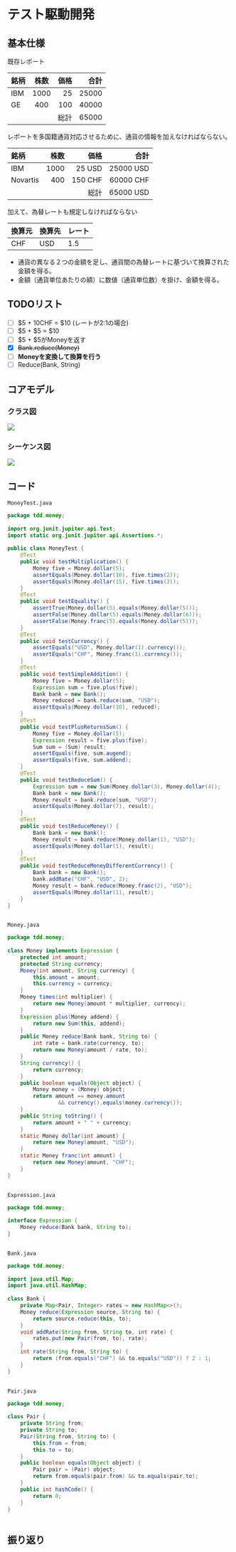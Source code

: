   
  
# テスト駆動開発
  
  
  
## 基本仕様
  
  
  
既存レポート
  
|銘柄|株数|価格|合計|
|:---- |:----:|----:|----:|
|IBM |1000|25  |25000|
|GE  |400 |100 |40000|
|    |    |総計 |65000|
  
レポートを多国籍通貨対応させるために、通貨の情報を加えなければならない。
  
|銘柄       |株数  |価格  |合計  |
|:----     |----:|----:|----:|
|IBM       |1000|25 USD  |25000 USD|
|Novartis  |400 |150 CHF |60000 CHF|
|          |    |総計 |65000 USD|
  
加えて、為替レートも規定しなければならない
  
|換算元|換算先|レート|
|:----|:----|:----|
|CHF|USD|1.5|
  
+ 通貨の異なる２つの金額を足し、通貨間の為替レートに基づいて換算された金額を得る。
+ 金額（通貨単位あたりの額）に数値（通貨単位数）を掛け、金額を得る。
  
## TODOリスト
  
  
+ [ ] \$5 + 10CHF = \$10 (レートが2:1の場合)
+ [ ] \$5 + \$5 = \$10
+ [ ] \$5 + \$5がMoneyを返す
+ [x] ~~Bank.reduce(Money)~~
+ [ ] **Moneyを変換して換算を行う**
+ [ ] Reduce(Bank, String)
  
## コアモデル
  
### クラス図
  

![](./assets/0285dfa24ee25b18e00bb369b57da6820.png?0.6193476472370958)  
### シーケンス図
  

![](./assets/0285dfa24ee25b18e00bb369b57da6821.png?0.8310454923014203)  
  
## コード
  
`MoneyTest.java`
```java
package tdd.money;
  
import org.junit.jupiter.api.Test;
import static org.junit.jupiter.api.Assertions.*;
  
public class MoneyTest {
    @Test
    public void testMultiplication() {
        Money five = Money.dollar(5);
        assertEquals(Money.dollar(10), five.times(2));
        assertEquals(Money.dollar(15), five.times(3));
    }
    @Test
    public void testEquality() {
        assertTrue(Money.dollar(5).equals(Money.dollar(5)));
        assertFalse(Money.dollar(5).equals(Money.dollar(6)));
        assertFalse(Money.franc(5).equals(Money.dollar(5)));
    }
    @Test
    public void testCurrency() {
        assertEquals("USD", Money.dollar(1).currency());
        assertEquals("CHF", Money.franc(1).currency());
    }
    @Test
    public void testSimpleAddition() {
        Money five = Money.dollar(5);
        Expression sum = five.plus(five);
        Bank bank = new Bank();
        Money reduced = bank.reduce(sum, "USD");
        assertEquals(Money.dollar(10), reduced);
    }
    @Test
    public void testPlusReturnsSum() {
        Money five = Money.dollar(5);
        Expression result = five.plus(five);
        Sum sum = (Sum) result;
        assertEquals(five, sum.augend);
        assertEquals(five, sum.addend);
    }
    @Test
    public void testReduceSum() {
        Expression sum = new Sum(Money.dollar(3), Money.dollar(4));
        Bank bank = new Bank();
        Money result = bank.reduce(sum, "USD");
        assertEquals(Money.dollar(7), result);
    }
    @Test
    public void testReduceMoney() {
        Bank bank = new Bank();
        Money result = bank.reduce(Money.dollar(1), "USD");
        assertEquals(Money.dollar(1), result);
    }
    @Test
    public void testReduceMoneyDifferentCurrency() {
        Bank bank = new Bank();
        bank.addRate("CHF", "USD", 2);
        Money result = bank.reduce(Money.franc(2), "USD");
        assertEquals(Money.dollar(1), result);
    }
}
  
```  
  
`Money.java`
```java
package tdd.money;
  
class Money implements Expression {
    protected int amount;
    protected String currency;
    Money(int amount, String currency) {
        this.amount = amount;
        this.currency = currency;
    }
    Money times(int multiplier) {
        return new Money(amount * multiplier, currency);
    }
    Expression plus(Money addend) {
        return new Sum(this, addend);
    }
    public Money reduce(Bank bank, String to) {
        int rate = bank.rate(currency, to);
        return new Money(amount / rate, to);
    }
    String currency() {
        return currency;
    }
    public boolean equals(Object object) {
        Money money = (Money) object;
        return amount == money.amount
                && currency().equals(money.currency());
    }
    public String toString() {
        return amount + " " + currency;
    }
    static Money dollar(int amount) {
        return new Money(amount, "USD");
    }
    static Money franc(int amount) {
        return new Money(amount, "CHF");
    }
}
  
```  
  
`Expression.java`
```java
package tdd.money;
  
interface Expression {
    Money reduce(Bank bank, String to);
}
  
```  
  
`Bank.java`
```java
package tdd.money;
  
import java.util.Map;
import java.util.HashMap;
  
class Bank {
    private Map<Pair, Integer> rates = new HashMap<>();
    Money reduce(Expression source, String to) {
        return source.reduce(this, to);
    }
    void addRate(String from, String to, int rate) {
        rates.put(new Pair(from, to), rate);
    }
    int rate(String from, String to) {
        return (from.equals("CHF") && to.equals("USD")) ? 2 : 1;
    }
}
  
```  
  
`Pair.java`
```java
package tdd.money;
  
class Pair {
    private String from;
    private String to;
    Pair(String from, String to) {
        this.from = from;
        this.to = to;
    }
    public boolean equals(Object object) {
        Pair pair = (Pair) object;
        return from.equals(pair.from) && to.equals(pair.to);
    }
    public int hashCode() {
        return 0;
    }
}
  
```  
  
  
  
## 振り返り
  
  